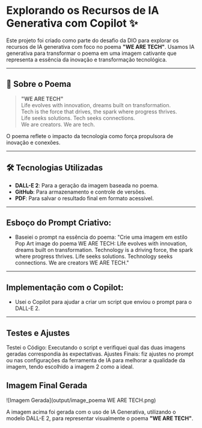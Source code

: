  # Explorando os Recursos de IA Generativa com Copilot ✨

Este projeto foi criado como parte do desafio da DIO para explorar os recursos de IA generativa com foco no poema **"WE ARE TECH"**. Usamos IA generativa para transformar o poema em uma imagem cativante que representa a essência da inovação e transformação tecnológica.

---
## 📜 **Sobre o Poema**
> **"WE ARE TECH"**  
> Life evolves with innovation, dreams built on transformation.  
> Tech is the force that drives, the spark where progress thrives.  
> Life seeks solutions. Tech seeks connections.  
> We are creators. We are tech.

O poema reflete o impacto da tecnologia como força propulsora de inovação e conexões.

---
## 🛠️ **Tecnologias Utilizadas**
- **DALL-E 2**: Para a geração da imagem baseada no poema.
- **GitHub**: Para armazenamento e controle de versões.
- **PDF**: Para salvar o resultado final em formato acessível.

---
## Esboço do Prompt Criativo:
- Baseiei o prompt na essência do poema:
"Crie uma imagem em estilo Pop Art image do poema WE ARE TECH: Life evolves with innovation, dreams built on transformation. Technology is a driving force, the spark where progress thrives. Life seeks solutions. Technology seeks connections. We are creators WE ARE TECH."

---
## Implementação com o Copilot: 
- Usei o Copilot para ajudar a criar um script que enviou o prompt para o DALL-E 2.

---
## Testes e Ajustes
Testei o Código: Executando o script e verifiquei qual das duas imagens geradas correspondia às expectativas.
Ajustes Finais: fiz ajustes no prompt ou nas configurações da ferramenta de IA para melhorar a qualidade da imagem, tendo escolhido a imagem 2 como a ideal.

## Imagem Final Gerada

![Imagem Gerada](output/image_poema WE ARE TECH.png)

A imagem acima foi gerada com o uso de IA Generativa, utilizando o modelo DALL-E 2, para representar visualmente o poema **"WE ARE TECH"**.


  
